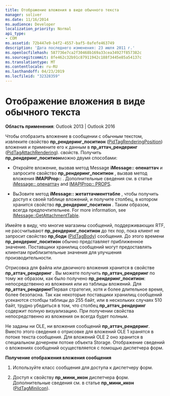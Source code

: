 ```yaml
---
title: Отображение вложения в виде обычного текста
manager: soliver
ms.date: 11/16/2014
ms.audience: Developer
localization_priority: Normal
api_type:
- COM
ms.assetid: 72b447e9-b4f2-4557-baf5-0afefe463749
description: 'Дата последнего изменения: 23 июля 2011 г.'
ms.openlocfilehash: 587736e7ca2f30468b169a33cea34927f857382c
ms.sourcegitcommit: 8fe462c32b91c87911942c188f3445e85a54137c
ms.translationtype: MT
ms.contentlocale: ru-RU
ms.lasthandoff: 04/23/2019
ms.locfileid: "32328359"
---
```

# <a name="rendering-an-attachment-in-plain-text"></a>Отображение вложения в виде обычного текста

  
  
**Область применения**: Outlook 2013 | Outlook 2016 
  
Чтобы отобразить вложение в сообщении с обычным текстом, извлеките свойство **пр_рендеринг_поситион** ([PidTagRenderingPosition](pidtagrenderingposition-canonical-property.md)) вложения и примените его к данным в **пр_аттач_рендеринг** ([PidTagAttachRendering](pidtagattachrendering-canonical-property.md)). свойств. Получить **пр_рендеринг_поситион**можно двумя способами:
  
- Откройте вложение, вызвав метод Message **iMessage:: опенаттач** и запросите свойство **пр_рендеринг_поситион** , вызвав метод вложения **IMAPIProp::** . Дополнительные сведения см. в статье [iMessage:: опенаттач](imessage-openattach.md) and [IMAPIProp:: PROPS](imapiprop-getprops.md).
    
- ВыЗовите метод **iMessage:: жетаттачменттабле** , чтобы получить доступ к своей таблице вложений, и получите столбец, в котором хранится свойство **пр_рендеринг_поситион** . Таким образом, всегда предпочтительнее. For more information, see [IMessage::GetAttachmentTable](imessage-getattachmenttable.md).
    
Имейте в виду, что многие магазины сообщений, поддерживающих RTF, не рассчитывают **пр_рендеринг_поситион** до тех пор, пока клиент не запросит свойство **пр_боди** ([PidTagBody](pidtagbody-canonical-property.md)) сообщения. До этого времени **пр_рендеринг_поситион** обычно представляет приближенное значение. Поставщики хранилищ сообщений могут предоставлять клиентам приблизительные значения для улучшения производительности. 
  
Отрисовка для файла или двоичного вложения хранится в свойстве **пр_аттач_рендеринг** . Вы можете получить **пр_аттач_рендеринг** по тому же образом, как было получено **пр_рендеринг_поситион**: непосредственно из вложения или из таблицы вложений. Для **пр_аттач_рендеринг**Первая стратегия, хотя и более длительное время, более безопасна. Так как некоторые поставщики хранилищ сообщений усекаются столбцы таблицы до 255 байт, или в нескольких случаях 510 байт, трудно убедиться в том, что столбец **пр_аттач_рендеринг** содержит полную визуализацию. При получении свойства непосредственно из вложения он всегда будет полным. 
  
Не заданы ни OLE, ни вложения сообщений **пр_аттач_рендеринг**. Вместо этого сведения о отрисовке для вложений OLE 1 хранятся в потоке текста сообщения. Для вложений OLE 2 оно хранится в специальном дочернем потоке объекта Storage. Отображение сведений о вложениях сообщений осуществляется с помощью диспетчера форм. 
  
 **Получение отображения вложения сообщения**
  
1. Используйте класс сообщения для доступа к диспетчеру форм.
    
2. Доступ к свойству **пр_мини_икон** диспетчера форм. Дополнительные сведения см. в статье **пр_мини_икон** ([PidTagMiniIcon](pidtagminiicon-canonical-property.md)).
    

